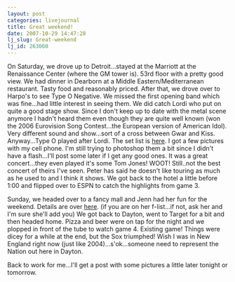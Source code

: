 ```yaml
---
layout: post
categories: livejournal
title: Great weekend!
date: 2007-10-29 14:47:28
lj_slug: Great-weekend
lj_id: 263060
---
```

On Saturday, we drove up to Detroit...stayed at the Marriott at the Renaissance Center (where the GM tower is). 53rd floor with a pretty good view. We had dinner in Dearborn at a Middle Eastern/Mediterranean restaurant. Tasty food and reasonably priced. After that, we drove over to Harpo's to see Type O Negative. We missed the first opening band which was fine...had little interest in seeing them. We did catch Lordi who put on quite a good stage show. Since I don't keep up to date with the metal scene anymore I hadn't heard them even though they are quite well known (won the 2006 Eurovision Song Contest...the European version of American Idol). Very different sound and show...sort of a cross between Gwar and Kiss. Anyway...Type O played after Lordi. The set list is [here](http://www.last.fm/event/319883). I got a few pictures with my cell phone. I'm still trying to photoshop them a bit since I didn't have a flash...I'll post some later if I get any good ones. It was a great concert...they even played it's some Tom Jones! WOOT! Still..not the best concert of theirs I've seen. Peter has said he doesn't like touring as much as he used to and I think it shows. We got back to the hotel a little before 1:00 and flipped over to ESPN to catch the highlights from game 3.  



Sunday, we headed over to a fancy mall and Jenn had her fun for the weekend. Details are over [here](http://klutzywaitress.livejournal.com/527590.html). (if you are on her f-list...if not, ask her and I'm sure she'll add you) We got back to Dayton, went to Target for a bit and then headed home. Pizza and beer were on tap for the night and we plopped in front of the tube to watch game 4. Existing game! Things were dicey for a while at the end, but the Sox triumphed! Wish I was in New England right now (just like 2004)...s'ok...someone need to represent the Nation out here in Dayton.  



Back to work for me...I'll get a post with some pictures a little later tonight or tomorrow.
